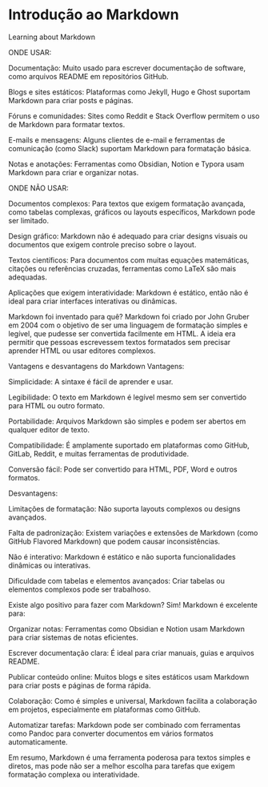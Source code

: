 # Introdução ao Markdown
Learning about Markdown


ONDE USAR:

Documentação: Muito usado para escrever documentação de software, como arquivos README em repositórios GitHub.

Blogs e sites estáticos: Plataformas como Jekyll, Hugo e Ghost suportam Markdown para criar posts e páginas.

Fóruns e comunidades: Sites como Reddit e Stack Overflow permitem o uso de Markdown para formatar textos.

E-mails e mensagens: Alguns clientes de e-mail e ferramentas de comunicação (como Slack) suportam Markdown para formatação básica.

Notas e anotações: Ferramentas como Obsidian, Notion e Typora usam Markdown para criar e organizar notas.



ONDE NÃO USAR:

Documentos complexos: Para textos que exigem formatação avançada, como tabelas complexas, gráficos ou layouts específicos, Markdown pode ser limitado.

Design gráfico: Markdown não é adequado para criar designs visuais ou documentos que exigem controle preciso sobre o layout.

Textos científicos: Para documentos com muitas equações matemáticas, citações ou referências cruzadas, ferramentas como LaTeX são mais adequadas.

Aplicações que exigem interatividade: Markdown é estático, então não é ideal para criar interfaces interativas ou dinâmicas.


Markdown foi inventado para quê?
Markdown foi criado por John Gruber em 2004 com o objetivo de ser uma linguagem de formatação simples e legível, que pudesse ser convertida facilmente em HTML. A ideia era permitir que pessoas escrevessem textos formatados sem precisar aprender HTML ou usar editores complexos.


Vantagens e desvantagens do Markdown
Vantagens:

Simplicidade: A sintaxe é fácil de aprender e usar.

Legibilidade: O texto em Markdown é legível mesmo sem ser convertido para HTML ou outro formato.

Portabilidade: Arquivos Markdown são simples e podem ser abertos em qualquer editor de texto.

Compatibilidade: É amplamente suportado em plataformas como GitHub, GitLab, Reddit, e muitas ferramentas de produtividade.

Conversão fácil: Pode ser convertido para HTML, PDF, Word e outros formatos.

Desvantagens:

Limitações de formatação: Não suporta layouts complexos ou designs avançados.

Falta de padronização: Existem variações e extensões de Markdown (como GitHub Flavored Markdown) que podem causar inconsistências.

Não é interativo: Markdown é estático e não suporta funcionalidades dinâmicas ou interativas.

Dificuldade com tabelas e elementos avançados: Criar tabelas ou elementos complexos pode ser trabalhoso.

Existe algo positivo para fazer com Markdown?
Sim! Markdown é excelente para:

Organizar notas: Ferramentas como Obsidian e Notion usam Markdown para criar sistemas de notas eficientes.

Escrever documentação clara: É ideal para criar manuais, guias e arquivos README.

Publicar conteúdo online: Muitos blogs e sites estáticos usam Markdown para criar posts e páginas de forma rápida.

Colaboração: Como é simples e universal, Markdown facilita a colaboração em projetos, especialmente em plataformas como GitHub.

Automatizar tarefas: Markdown pode ser combinado com ferramentas como Pandoc para converter documentos em vários formatos automaticamente.

Em resumo, Markdown é uma ferramenta poderosa para textos simples e diretos, mas pode não ser a melhor escolha para tarefas que exigem formatação complexa ou interatividade.
